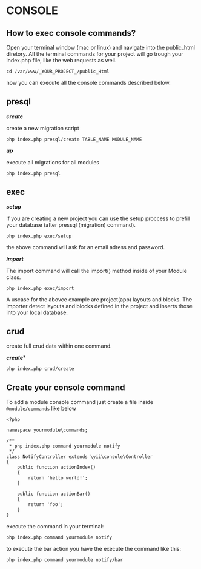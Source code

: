 CONSOLE
=======

How to exec console commands?
-----------------------------

Open your terminal window (mac or linux) and navigate into the public_html diretory. All the terminal commands for your project will go trough your index.php file, like the web requests as well.

```
cd /var/www/_YOUR_PROJECT_/public_Html
```

now you can execute all the console commands described below.


presql
--------

***create***

create a new migration script
```
php index.php presql/create TABLE_NAME MODULE_NAME
```

***up***

execute all migrations for all modules

```
php index.php presql
```


exec
-----

***setup***

if you are creating a new project you can use the setup proccess to prefill your database (after pressql (migration) command).

```
php index.php exec/setup
```

the above command will ask for an email adress and password.

***import***

The import command will call the import() method inside of your Module class.

```
php index.php exec/import
```

A uscase for the abovce example are project(app) layouts and blocks. The importer detect layouts and blocks defined in the project and inserts those into your local database.

crud
----

create full crud data within one command.

***create****

```
php index.php crud/create
```

Create your console command
---------------------------
To add a module console command just create a file inside `@module/commands` like below

```
<?php

namespace yourmodule\commands;

/**
 * php index.php command yourmodule notify
 */
class NotifyController extends \yii\console\Controller
{
    public function actionIndex()
    {
        return 'hello world!';
    }
    
    public function actionBar()
    {
    	return 'foo';
    }
}
```

execute the command in your terminal:
```
php index.php command yourmodule notify
```

to execute the bar action you have the execute the command like this:
```
php index.php command yourmodule notify/bar
```